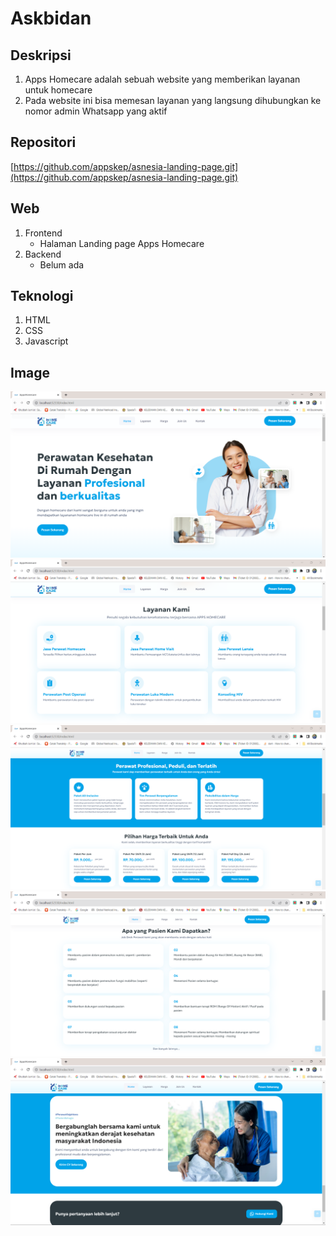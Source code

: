 # Askbidan

## Deskripsi

1.  Apps Homecare adalah sebuah website yang memberikan layanan untuk homecare
2.  Pada website ini bisa memesan layanan yang langsung dihubungkan ke nomor admin Whatsapp yang aktif

## Repositori

[https://github.com/appskep/asnesia-landing-page.git](https://github.com/appskep/asnesia-landing-page.git)

## Web

1.  Frontend
    - Halaman Landing page Apps Homecare
2.  Backend
    - Belum ada

## Teknologi

1. HTML
2. CSS
3. Javascript

## Image

![Apps Homecare](https://github.com/firmanshiddiq/doc/blob/master/img/appshomecare.png)
![Apps Homecare 2](https://github.com/firmanshiddiq/doc/blob/master/img/appshomecare2.png)
![Apps Homecare 3](https://github.com/firmanshiddiq/doc/blob/master/img/appshomecare3.png)
![Apps Homecare 4](https://github.com/firmanshiddiq/doc/blob/master/img/appshomecare4.png)
![Apps Homecare 5](https://github.com/firmanshiddiq/doc/blob/master/img/appshomecare5.png)
